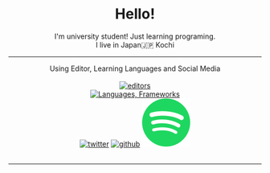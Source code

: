 <div align="center">
    <h1> Hello! </h1>
    <div> I'm university student! Just learning programing.</div>
    <div> I live in Japan🇯🇵 Kochi</div>
</div>

---

<div align="center">
    Using Editor, Learning Languages and Social Media
    <br><br>
    <a href="https://skillicons.dev">
        <img src="https://skillicons.dev/icons?i=idea,pycharm,androidstudio,vscode,visualstudio,github,figma" alt="editors"><br>
        <img src="https://skillicons.dev/icons?i=java,kotlin,rust,js,ts,html,css,nix,php,vue,laravel,md,go,flutter" alt="Languages, Frameworks"><br>
    </a>
    <a href="https://twitter.com/MineBArchive"><img src="https://skillicons.dev/icons?i=twitter" alt="twitter"></a>
    <a href="https://github.com/minearchive"><img src="https://skillicons.dev/icons?i=github" alt="github"></a>
    <a href="https://open.spotify.com/user/lt7cv1bqy0girlzdwwtk407zr">
        <img src="assets/Spotify.svg">
    </a><br><br>
</div>

---
